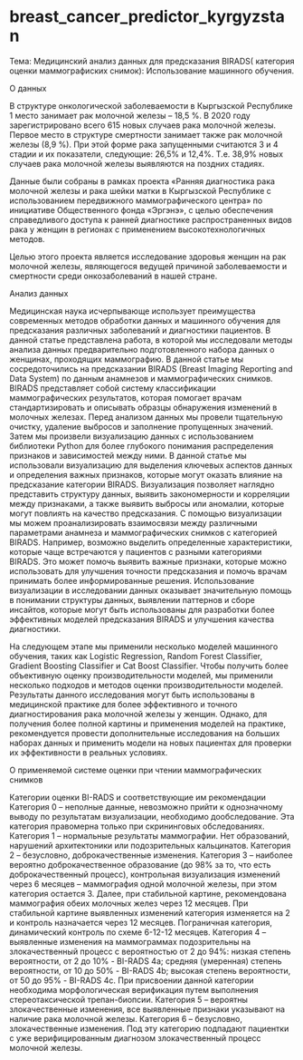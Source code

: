 # breast_cancer_predictor_kyrgyzstan

Тема: Медицинский анализ данных для предсказания BIRADS( категория оценки маммографиских снимок): Использование машинного обучения.


О данных

В структуре онкологической заболеваемости в Кыргызской Республике 1 место
занимает рак молочной железы – 18,5 %. В 2020 году зарегистрировано всего
615 новых случаев рака молочной железы. Первое место в структуре смертности
занимает также рак молочной железы (8,9 %). При этой форме рака
запущенными считаются 3 и 4 стадии и их показатели, следующие: 26,5% и 12,4%.
Т.е. 38,9% новых случаев рака молочной железы выявляются на поздних стадиях.

Данные были собраны в рамках проекта «Ранняя диагностика рака молочной железы и рака шейки матки в Кыргызской Республике с использованием передвижного маммографического центра» по инициативе Общественного фонда «Эргэнэ», с целью обеспечения справедливого доступа к ранней диагностике распространенных видов рака у женщин в регионах с применением высокотехнологичных методов.

Целью этого проекта является исследование здоровья женщин на рак
молочной железы, являющегося ведущей причиной заболеваемости и смертности
среди онкозаболеваний в нашей стране.


Анализ данных

Медицинская наука исчерпывающе использует преимущества современных методов обработки данных и машинного обучения для предсказания различных заболеваний и диагностики пациентов. В данной статье представлена работа, в которой мы исследовали методы анализа данных предварительно подготовленного набора данных о женщинах, проходящих маммографию. В данной статье мы сосредоточились на предсказании BIRADS (Breast Imaging Reporting and Data System) по данным анамнезов и маммографических снимков. BIRADS представляет собой систему классификации маммографических результатов, которая помогает врачам стандартизировать и описывать образцы обнаружения изменений в молочных железах.
Перед анализом данных мы провели тщательную очистку, удаление выбросов и заполнение пропущенных значений. Затем мы произвели визуализацию данных с использованием библиотеки Python для более глубокого понимания распределения признаков и зависимостей между ними. 
В данной статье мы использовали визуализацию для выделения ключевых аспектов данных и определения важных признаков, которые могут оказать влияние на предсказание категории BIRADS. Визуализация позволяет наглядно представить структуру данных, выявить закономерности и корреляции между признаками, а также выявить выбросы или аномалии, которые могут повлиять на качество предсказания.
С помощью визуализации мы можем проанализировать взаимосвязи между различными параметрами анамнеза и маммографических снимков с категорией BIRADS. Например, возможно выделить определенные характеристики, которые чаще встречаются у пациентов с разными категориями BIRADS. Это может помочь выявить важные признаки, которые можно использовать для улучшения точности предсказания и помочь врачам принимать более информированные решения.
Использование визуализации в исследовании данных оказывает значительную помощь в понимании структуры данных, выявлении паттернов и сборе инсайтов, которые могут быть использованы для разработки более эффективных моделей предсказания BIRADS и улучшения качества диагностики.


На следующем этапе мы применили несколько моделей машинного обучения, таких как Logistic Regression, Random Forest Classifier, Gradient Boosting Classifier и Cat Boost Classifier. Чтобы получить более объективную оценку производительности моделей, мы применили несколько подходов и методов оценки производительности моделей.
Результаты данного исследования могут быть использованы в медицинской практике для более эффективного и точного диагностирования рака молочной железы у женщин. Однако, для получения более полной картины и применения моделей на практике, рекомендуется провести дополнительные исследования на больших наборах данных и применить модели на новых пациентах для проверки их эффективности в реальных условиях.


О применяемой системе оценки при чтении маммографических снимков

Категории оценки BI-RADS и соответствующие им рекомендации
Категория 0 – неполные данные, невозможно прийти к однозначному выводу
по результатам визуализации, необходимо дообследование. Эта категория
правомерна только при скрининговых обследованиях.
Категория 1 – нормальные результаты маммографии. Нет образований,
нарушений архитектоники или подозрительных кальцинатов.
Категория 2 – безусловно, доброкачественные изменения.
Категория 3 – наиболее вероятно доброкачественное образование (до 98% за
то, что есть доброкачественный процесс), контрольная визуализация изменений
через 6 месяцев – маммография одной молочной железы, при этом категория
остается 3. Далее, при стабильной картине, рекомендована маммография обеих
молочных желез через 12 месяцев. При стабильной картине выявленных
изменений категория изменяется на 2 и контроль назначается через 12 месяцев.
Пограничная категория, динамический контроль по схеме 6-12-12 месяцев.
Категория 4 – выявленные изменения на маммограммах подозрительны на
злокачественный процесс с вероятностью от 2 до 94%:
низкая степень вероятности, от 2 до 10% - BI-RADS 4a;
средняя (умеренная) степень вероятности, от 10 до 50% - BI-RADS 4b;
высокая степень вероятности, от 50 до 95% - BI-RADS 4c.
При присвоении данной категории необходима морфологическая верификация
путем выполнения стереотаксической трепан-биопсии.
Категория 5 – вероятны злокачественные изменения, все выявленные признаки
указывают на наличие рака молочной железы.
Категория 6 – безусловно, злокачественные изменения. Под эту категорию
подпадают пациентки с уже верифицированным диагнозом злокачественный
процесс молочной железы.
